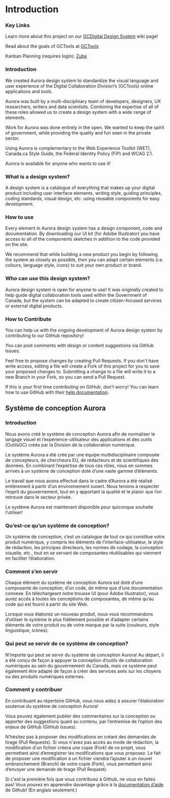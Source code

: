 # Introduction


### Key Links

Learn more about this project on our [GCDigital Design System](https://wiki.gccollab.ca/GCDigital_design_system) wiki page!

Read about the goals of GCTools at [GCTools](http://intranet.canada.ca/ict-oci/index-eng.asp)

Kanban Planning \(requires login\): [Zube](https://zube.io/tbs-sct/design-system/w/main-workspace/kanban%20)

### Introduction

We created Aurora design system to standardize the visual language and user experience of the Digital Collaboration Division’s (GCTools) online applications and tools. 

Aurora was built by a multi-disciplinary team of developers, designers, UX researchers, writers and data scientists. Combining the expertise of all of these roles allowed us to create a design system with a wide range of elements. 

Work for Aurora was done entirely in the open. We wanted to keep the spirit of government, while providing the quality and fun seen in the private sector. 

Using Aurora is complementary to the Web Experience Toolkit (WET), Canada.ca Style Guide, the Federal Identity Policy (FiP) and WCAG 2.1.

Aurora is available for anyone who wants to use it!

### What is a design system?

A design system is a catalogue of everything that makes up your digital product including user interface elements, writing style, guiding principles, coding standards, visual design, etc. using reusable components for easy development.

### How to use

Every element in Aurora design system has a design component, code and documentation. By downloading our UI kit (for Adobe Illustrator) you have access to all of the components sketches in addition to the code provided on the site. 

We recommend that while building a new product you begin by following the system as closely as possible, then you can adapt certain elements (i.e. colours, language style, icons) to suit your own product or brand.

### Who can use this design system?

Aurora design system is open for anyone to use! It was originally created to help guide digital collaboration tools used within the Government of Canada, but the system can be adapted to create citizen-focused services or external digital products.

### How to Contribute

You can help us with the ongoing development of Aurora design system by contributing to our GitHub repository!

You can post comments with design or content suggestions via GitHub Issues. 

Feel free to propose changes by creating Pull Requests. If you don't have write access, editing a file will create a Fork of this project for you to save your proposed changes to. Submitting a change to a file will write it to a new Branch in your Fork, so you can send a Pull Request.

If this is your first time contributing on GitHub, don't worry! You can learn how to use GitHub with their [help documentation](https://help.github.com/). 


## Système de conception Aurora

### Introduction
Nous avons créé le système de conception Aurora afin de normaliser le langage visuel et l’expérience-utilisateur des applications et des outils (OutilsGC) créés par la Division de la collaboration numérique. 

Le système Aurora a été créé par une équipe multidisciplinaire composée de concepteurs, de chercheurs EU, de rédacteurs et de scientifiques des données. En combinant l’expertise de tous ces rôles, nous en sommes arrivés à un système de conception doté d’une vaste gamme d’éléments. 

Le travail que nous avons effectué dans le cadre d’Aurora a été réalisé entièrement à partir d’un environnement ouvert. Nous tenions à respecter l’esprit du gouvernement, tout en y apportant la qualité et le plaisir que l’on retrouve dans le secteur privée. 

Le système Aurora est maintenant disponible pour quiconque souhaite l’utiliser! 

### Qu’est-ce qu’un système de conception?

Un système de conception, c’est un catalogue de tout ce qui constitue votre produit numérique, y compris les éléments de l’interface-utilisateur, le style de rédaction, les principes directeurs, les normes de codage, la conception visuelle, etc., tout en se servant de composantes réutilisables qui viennent en faciliter l’élaboration. 

### Comment s’en servir

Chaque élément du système de conception Aurora est doté d’une composante de conception, d’un code, de même que d’une documentation connexe. En téléchargeant notre trousse UI (pour Adobe Illustrator), vous aurez accès à toutes les conceptions de composantes, de même qu’au code qui est fourni à partir du site Web. 

Lorsque vous élaborez un nouveau produit, nous vous recommandons d’utiliser le système le plus fidèlement possible et d’adapter certains éléments de votre produit ou de votre marque par la suite (couleurs, style linguistique, icônes).


### Qui peut se servir de ce système de conception?

N’importe qui peut se servir du système de conception Aurora! Au départ, il a été conçu de façon à appuyer la conception d’outils de collaboration numériques au sein du gouvernement du Canada, mais ce système peut également être adapté de façon à créer des services axés sur les citoyens ou des produits numériques externes.

### Comment y contribuer

En contribuant au répertoire GitHub, vous nous aidez à assurer l’élaboration soutenue du système de conception Aurora!

Vous pouvez également publier des commentaires sur la conception ou apporter des suggestions quant au contenu, par l’entremise de l’option des enjeux de GitHub (GitHub Issues).

N'hésitez pas à proposer des modifications en créant des demandes de tirage (Pull Requests). Si vous n'avez pas accès au mode de rédaction, la modification d'un fichier créera une copie (Fork) de ce projet, vous permettant ainsi d’enregistrer les modifications que vous proposez. Le fait de proposer une modification à un fichier viendra l’ajouter à un nouvel embranchement (Branch) de votre copie (Fork), vous permettant ainsi d’envoyer une demande de tirage (Pull Request).

Si c'est la première fois que vous contribuez à Github, ne vous en faites pas! Vous pouvez en apprendre davantage grâce à la [documentation d’aide](https://help.github.com/) de Github! (En anglais seulement.)




